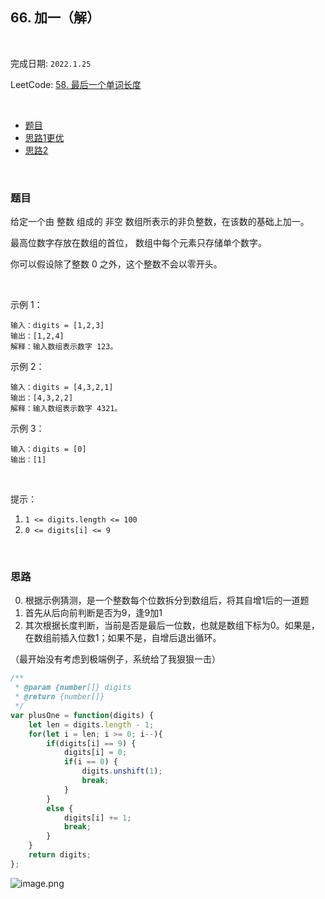 ## 66. 加一（解）

<br/>

完成日期: `2022.1.25` 

LeetCode: [ 58. 最后一个单词长度](https://leetcode-cn.com/problems/plus-one/)

<br/>


* [题目](#题目)
* [思路1更优](#思路1更优)
* [思路2](#思路2)

<br/>

### 题目

给定一个由 整数 组成的 非空 数组所表示的非负整数，在该数的基础上加一。

最高位数字存放在数组的首位， 数组中每个元素只存储单个数字。

你可以假设除了整数 0 之外，这个整数不会以零开头。

<br/>

示例 1：
```
输入：digits = [1,2,3]
输出：[1,2,4]
解释：输入数组表示数字 123。
```

示例 2：
```
输入：digits = [4,3,2,1]
输出：[4,3,2,2]
解释：输入数组表示数字 4321。
```

示例 3：
```
输入：digits = [0]
输出：[1]
```

<br/>

提示：

1. `1 <= digits.length <= 100`
2. `0 <= digits[i] <= 9`

<br/>

### 思路
0. 根据示例猜测，是一个整数每个位数拆分到数组后，将其自增1后的一道题
1. 首先从后向前判断是否为9，逢9加1
2. 其次根据长度判断，当前是否是最后一位数，也就是数组下标为0。如果是，在数组前插入位数1；如果不是，自增后退出循环。

（最开始没有考虑到极端例子，系统给了我狠狠一击）

```js
/**
 * @param {number[]} digits
 * @return {number[]}
 */
var plusOne = function(digits) {
    let len = digits.length - 1;
    for(let i = len; i >= 0; i--){
        if(digits[i] == 9) {
            digits[i] = 0;
            if(i == 0) {
                digits.unshift(1);
                break;
            }
        }
        else {
            digits[i] += 1;
            break;
        }
    }
    return digits;
};
```

![image.png](https://pic.leetcode-cn.com/1643109401-YdueNY-image.png)

